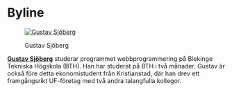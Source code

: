Byline
=========

<div class="author-byline">
<figure class="figure left">
<a href="https://scontent-arn2-1.xx.fbcdn.net/v/t1.0-9/19105817_1601127983240144_990031110083225121_n.jpg?_nc_cat=110&_nc_ht=scontent-arn2-1.xx&oh=17e04b103a0f269e62f5836a6152fdd4&oe=5C7BA6A8"style="width: 120px; height: 120px;"><img src="../../../../../design/me/redovisa/htdocs/img/me_byline.jpg" alt="Gustav Sjöberg"/></a>
<figcaption>

<p>Gustav Sjöberg</p>

</figcaption>
</figure>

<p><a href=https://www.instagram.com/gustavsjoberg10000/ rel=author><strong>Gustav Sjöberg</strong></a> studerar programmet webbprogrammering på Blekinge Tekniska Högskola (BTH).
Han har studerat på BTH i två månader. Gustav är också före detta ekonomistudent från Kristianstad, där han drev ett framgångsrikt UF-företag med två andra talangfulla kollegor.</p>
</div>
